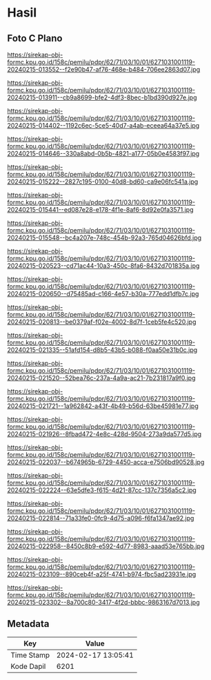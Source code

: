# Hasil

## Foto C Plano

https://sirekap-obj-formc.kpu.go.id/158c/pemilu/pdpr/62/71/03/10/01/6271031001119-20240215-013552--f2e90b47-af76-468e-b484-706ee2863d07.jpg

https://sirekap-obj-formc.kpu.go.id/158c/pemilu/pdpr/62/71/03/10/01/6271031001119-20240215-013911--cb9a8699-bfe2-4df3-8bec-b1bd390d927e.jpg

https://sirekap-obj-formc.kpu.go.id/158c/pemilu/pdpr/62/71/03/10/01/6271031001119-20240215-014402--1192c6ec-5ce5-40d7-a4ab-eceea64a37e5.jpg

https://sirekap-obj-formc.kpu.go.id/158c/pemilu/pdpr/62/71/03/10/01/6271031001119-20240215-014646--330a8abd-0b5b-4821-a177-05b0e4583f97.jpg

https://sirekap-obj-formc.kpu.go.id/158c/pemilu/pdpr/62/71/03/10/01/6271031001119-20240215-015222--2827c195-0100-40d8-bd60-ca9e06fc541a.jpg

https://sirekap-obj-formc.kpu.go.id/158c/pemilu/pdpr/62/71/03/10/01/6271031001119-20240215-015441--ed087e28-e178-4f1e-8af6-8d92e0fa3571.jpg

https://sirekap-obj-formc.kpu.go.id/158c/pemilu/pdpr/62/71/03/10/01/6271031001119-20240215-015548--bc4a207e-748c-454b-92a3-765d04626bfd.jpg

https://sirekap-obj-formc.kpu.go.id/158c/pemilu/pdpr/62/71/03/10/01/6271031001119-20240215-020523--cd71ac44-10a3-450c-8fa6-8432d701835a.jpg

https://sirekap-obj-formc.kpu.go.id/158c/pemilu/pdpr/62/71/03/10/01/6271031001119-20240215-020650--d75485ad-c166-4e57-b30a-777edd1dfb7c.jpg

https://sirekap-obj-formc.kpu.go.id/158c/pemilu/pdpr/62/71/03/10/01/6271031001119-20240215-020813--be0379af-f02e-4002-8d7f-1ceb5fe4c520.jpg

https://sirekap-obj-formc.kpu.go.id/158c/pemilu/pdpr/62/71/03/10/01/6271031001119-20240215-021335--51afd154-d8b5-43b5-b088-f0aa50e31b0c.jpg

https://sirekap-obj-formc.kpu.go.id/158c/pemilu/pdpr/62/71/03/10/01/6271031001119-20240215-021520--52bea76c-237a-4a9a-ac21-7b231817a9f0.jpg

https://sirekap-obj-formc.kpu.go.id/158c/pemilu/pdpr/62/71/03/10/01/6271031001119-20240215-021721--1a962842-a43f-4b49-b56d-63be45981e77.jpg

https://sirekap-obj-formc.kpu.go.id/158c/pemilu/pdpr/62/71/03/10/01/6271031001119-20240215-021926--8fbad472-4e8c-428d-9504-273a9da577d5.jpg

https://sirekap-obj-formc.kpu.go.id/158c/pemilu/pdpr/62/71/03/10/01/6271031001119-20240215-022037--b674965b-6729-4450-acca-e7506bd90528.jpg

https://sirekap-obj-formc.kpu.go.id/158c/pemilu/pdpr/62/71/03/10/01/6271031001119-20240215-022224--63e5dfe3-f615-4d21-87cc-137c7356a5c2.jpg

https://sirekap-obj-formc.kpu.go.id/158c/pemilu/pdpr/62/71/03/10/01/6271031001119-20240215-022814--71a33fe0-0fc9-4d75-a096-f6fa1347ae92.jpg

https://sirekap-obj-formc.kpu.go.id/158c/pemilu/pdpr/62/71/03/10/01/6271031001119-20240215-022958--8450c8b9-e592-4d77-8983-aaad53e765bb.jpg

https://sirekap-obj-formc.kpu.go.id/158c/pemilu/pdpr/62/71/03/10/01/6271031001119-20240215-023109--890ceb4f-a25f-4741-b974-fbc5ad23931e.jpg

https://sirekap-obj-formc.kpu.go.id/158c/pemilu/pdpr/62/71/03/10/01/6271031001119-20240215-023302--8a700c80-3417-4f2d-bbbc-9863167d7013.jpg


## Metadata

| Key        | Value               |
| ---------- | ------------------- |
| Time Stamp | 2024-02-17 13:05:41 |
| Kode Dapil | 6201                |




